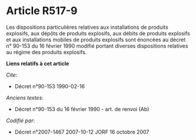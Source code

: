 # Article R517-9

Les dispositions particulières relatives aux installations de produits explosifs, aux dépôts de produits explosifs, aux
débits de produits explosifs et aux installations mobiles de produits explosifs sont énoncées au décret n° 90-153 du 16
février 1990 modifié portant diverses dispositions relatives au régime des produits explosifs.

**Liens relatifs à cet article**

_Cite_:

  - Décret n°90-153 1990-02-16

_Anciens textes_:

  - Décret n°90-153 du 16 février 1990 - art. de renvoi  (Ab)

_Codifié par_:

  - Décret n°2007-1467 2007-10-12 JORF 16 octobre 2007
